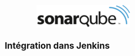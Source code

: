 <center><img src="images/sonarqube.png" alt="Sonarqube" width="300"/></center>

# Intégration dans Jenkins
